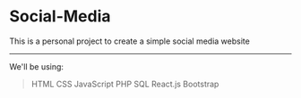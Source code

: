 # Social-Media

This is a personal project to create a simple social media website

<hr />

We'll be using:
> HTML
> CSS
> JavaScript
> PHP
> SQL
> React.js
> Bootstrap

